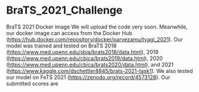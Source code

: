 # BraTS_2021_Challenge
BraTS 2021 Docker image 
We will upload the code very soon. Meanwhile, our docker image can access from the Docker Hub (https://hub.docker.com/repository/docker/parvezamu/tyagi_2021). 
Our model was trained and tested on BraTS 2018 (https://www.med.upenn.edu/sbia/brats2018/data.html), 2019 (https://www.med.upenn.edu/cbica/brats2019/data.html), 2020 (https://www.med.upenn.edu/cbica/brats2020/data.html), and 2021 (https://www.kaggle.com/dschettler8845/brats-2021-task1). We also tested our model on FeTS 2021 (https://zenodo.org/record/4573128).
Our submitted scores are
